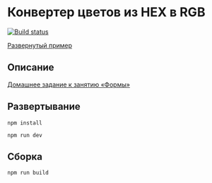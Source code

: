 # Конвертер цветов из HEX в RGB

[![Build status](https://ci.appveyor.com/api/projects/status/j4lob4dhou3yaglk?svg=true)](https://ci.appveyor.com/project/SirPen9uin/ra-16-forms-hex2rgb)

[Развернутый пример](https://sirpen9uin.github.io/ra-16-forms-hex2rgb)

## Описание

[Домашнее задание к занятию «Формы»](https://github.com/netology-code/ra16-homeworks/tree/ra-51/forms/hex2rgb)

## Развертывание

```npm install```

```npm run dev```

## Сборка

```npm run build```
